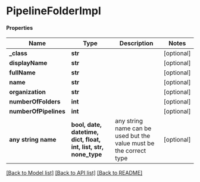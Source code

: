 # PipelineFolderImpl

#### Properties
Name | Type | Description | Notes
------------ | ------------- | ------------- | -------------
**_class** | **str** |  | [optional] 
**displayName** | **str** |  | [optional] 
**fullName** | **str** |  | [optional] 
**name** | **str** |  | [optional] 
**organization** | **str** |  | [optional] 
**numberOfFolders** | **int** |  | [optional] 
**numberOfPipelines** | **int** |  | [optional] 
**any string name** | **bool, date, datetime, dict, float, int, list, str, none_type** | any string name can be used but the value must be the correct type | [optional]

[[Back to Model list]](../README.md#documentation-for-models) [[Back to API list]](../README.md#documentation-for-api-endpoints) [[Back to README]](../README.md)

